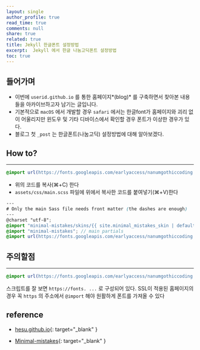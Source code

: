 ```yaml
---
layout: single
author_profile: true
read_time: true
comments: null
share: true
related: true
title: Jekyll 한글폰트 설정방법
excerpt:  Jekyll 에서 한글 나눔고딕폰트 설정방법
toc: true
---
```


## 들어가며


+ 이번에 `userid.github.io` 를 통한 홈페이지*(blog)* 를 구축하면서 찾아본 내용들을 아카이브하고자 남기는 글입니다.
+ 기본적으로 `macOS` 에서 개발할 경우 `safari` 에서는 한글font가 홈페이지와 괴리 없이 어울리지만 윈도우 및 기타 디바이스에서 확인할 경우 폰트가 이상한 경우가 있다.
+ 블로그 첫  `_post` 는 한글폰트(나눔고딕) 설정방법에 대해 알아보겠다.



## How to?

---

```scss
@import url(https://fonts.googleapis.com/earlyaccess/nanumgothiccoding.css);//google web font added
```

* 위의 코드를 복사(⌘+C) 한다
* `assets/css/main.scss` 파일에 위에서 복사한 코드를 붙여넣기(⌘+V)한다

~~~scss
---
# Only the main Sass file needs front matter (the dashes are enough)
---
@charset "utf-8";
@import "minimal-mistakes/skins/{{ site.minimal_mistakes_skin | default: 'default' }}"; // skin
@import "minimal-mistakes"; // main partials
@import url(https://fonts.googleapis.com/earlyaccess/nanumgothiccoding.css);//google web font added
~~~

## 주의할점

---

~~~scss
@import url(https://fonts.googleapis.com/earlyaccess/nanumgothiccoding.css);//google web font added
~~~

스크립트를 잘 보면 `https://fonts. ...` 로 구성되어 있다. SSL이 적용된 홈페이지의 경우 꼭 `https` 의 주소에서 `@import` 해야 원활하게 폰트를 가져올 수 있다



## reference

* [hesu.github.io](http://hesu.github.io/programming/jekyll/2016/04/08/jekyllblog-adding-fonts.html){: target="_blank" }

* [Minimal-mistakes](https://github.com/mmistakes/minimal-mistakes/issues/1352){: target="_blank" }

